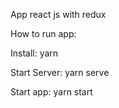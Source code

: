 App react js with redux

How to run app:

Install:
yarn

Start Server:
yarn serve

Start app:
yarn start